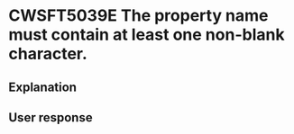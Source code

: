 # CWSFT5039E The property name must contain at least one non-blank character.

## Explanation

## User response